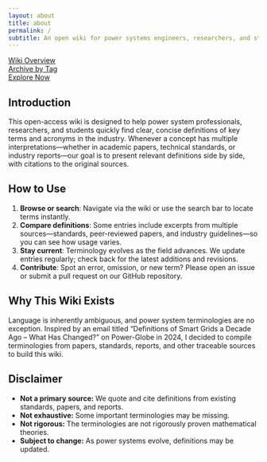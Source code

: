 ```yaml
---
layout: about
title: about
permalink: /
subtitle: An open wiki for power systems engineers, researchers, and students.
---
```


<div class="button-row-container text-center mb-5">
  <div class="row justify-content-center">
    <div class="col-auto mb-3">
      <a href="/wiki-overview/" class="btn btn-secondary btn-lg wiki-overview-button">
        <i class="fas fa-info-circle"></i> Wiki Overview
      </a>
    </div>
    <div class="col-auto mb-3">
      <a href="/wiki-tag/" class="btn btn-primary btn-lg wiki-tags-button">
        <i class="fas fa-tags"></i> Archive by Tag
      </a>
    </div>
    <div class="col-auto mb-3">
      <a href="/wiki/" class="btn btn-primary btn-lg wiki-button">
        <i class="fas fa-book"></i> Explore Now
      </a>
    </div>
  </div>
</div>

## Introduction

This open-access wiki is designed to help power system professionals, researchers, and students quickly find clear, concise definitions of key terms and acronyms in the industry.
Whenever a concept has multiple interpretations—whether in academic papers, technical standards, or industry reports—our goal is to present relevant definitions side by side, with citations to the original sources.

## How to Use

1. **Browse or search**: Navigate via the wiki or use the search bar to locate terms instantly.
1. **Compare definitions**: Some entries include excerpts from multiple sources—standards, peer-reviewed papers, and industry guidelines—so you can see how usage varies.
1. **Stay current**: Terminology evolves as the field advances. We update entries regularly; check back for the latest additions and revisions.
1. **Contribute**: Spot an error, omission, or new term? Please open an issue or submit a pull request on our GitHub repository.

## Why This Wiki Exists

Language is inherently ambiguous, and power system terminologies are no exception. Inspired by an email titled “Definitions of Smart Grids a Decade Ago – What Has Changed?” on Power-Globe in 2024, I decided to compile terminologies from papers, standards, reports, and other traceable sources to build this wiki.

## Disclaimer

- **Not a primary source:** We quote and cite definitions from existing standards, papers, and reports.
- **Not exhaustive:** Some important terminologies may be missing.
- **Not rigorous:** The terminologies are not rigorously proven mathematical theories.
- **Subject to change:** As power systems evolve, definitions may be updated.
